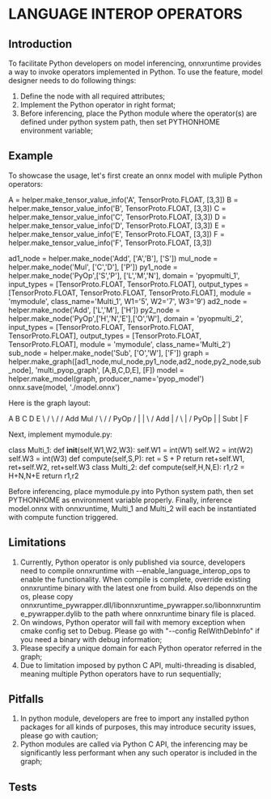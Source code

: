 # LANGUAGE INTEROP OPERATORS
## Introduction
To facilitate Python developers on model inferencing, onnxruntime provides a way to invoke operators implemented in Python.
To use the feature, model designer needs to do following things:
1. Define the node with all required attributes;
2. Implement the Python operator in right format;
3. Before inferencing, place the Python module where the operator(s) are defined under python system path, then set PYTHONHOME environment variable;

## Example
To showcase the usage, let's first create an onnx model with muliple Python operators:

A = helper.make_tensor_value_info('A', TensorProto.FLOAT, [3,3])
B = helper.make_tensor_value_info('B', TensorProto.FLOAT, [3,3])
C = helper.make_tensor_value_info('C', TensorProto.FLOAT, [3,3])
D = helper.make_tensor_value_info('D', TensorProto.FLOAT, [3,3])
E = helper.make_tensor_value_info('E', TensorProto.FLOAT, [3,3])
F = helper.make_tensor_value_info('F', TensorProto.FLOAT, [3,3])

ad1_node = helper.make_node('Add', ['A','B'], ['S'])
mul_node = helper.make_node('Mul', ['C','D'], ['P'])
py1_node = helper.make_node('PyOp',['S','P'], ['L','M','N'], domain = 'pyopmulti_1',
                            input_types  = [TensorProto.FLOAT, TensorProto.FLOAT],
                            output_types = [TensorProto.FLOAT, TensorProto.FLOAT, TensorProto.FLOAT],
                            module = 'mymodule', class_name='Multi_1', W1='5', W2='7', W3='9')
ad2_node = helper.make_node('Add', ['L','M'], ['H'])
py2_node = helper.make_node('PyOp',['H','N','E'],['O','W'], domain = 'pyopmulti_2',
                            input_types  = [TensorProto.FLOAT, TensorProto.FLOAT, TensorProto.FLOAT],
                            output_types = [TensorProto.FLOAT, TensorProto.FLOAT],
                            module = 'mymodule', class_name='Multi_2')
sub_node = helper.make_node('Sub', ['O','W'], ['F'])
graph = helper.make_graph([ad1_node,mul_node,py1_node,ad2_node,py2_node,sub_node], 'multi_pyop_graph', [A,B,C,D,E], [F])
model = helper.make_model(graph, producer_name='pyop_model')
onnx.save(model, './model.onnx')

Here is the graph layout:

A     B   C     D     E
 \   /     \   /     /
  Add       Mul     /
    \      /       /
      PyOp        /
      | | \      /
      Add  |    /
       \   |   /
         PyOp
         |  |
         Subt
           |
           F

Next, implement mymodule.py:

class Multi_1:
    def __init__(self,W1,W2,W3):
        self.W1 = int(W1)
        self.W2 = int(W2)
        self.W3 = int(W3)
    def compute(self,S,P):
        ret = S + P
        return ret+self.W1, ret+self.W2, ret+self.W3
class Multi_2:
    def compute(self,H,N,E):
        r1,r2 = H+N,N+E
        return r1,r2

Before inferencing, place mymodule.py into Python system path, then set PYTHONHOME as environment variable properly.
Finally, inference model.onnx with onnxruntime, Multi_1 and Multi_2 will each be instantiated with compute function triggered.

## Limitations
1. Currently, Python operator is only published via source, developers need to compile onnxruntime with --enable_language_interop_ops to enable the functionality. When compile is complete, override existing onnxruntime binary with the latest one from build. Also depends on the os, please copy onnxruntime_pywrapper.dll/libonnxruntime_pywrapper.so/libonnxruntime_pywrapper.dylib to the path where onnxruntime binary file is placed. 
2. On windows, Python operator will fail with memory exception when cmake config set to Debug. Please go with "--config RelWithDebInfo" if you need a binary with debug information;
3. Please specify a unique domain for each Python operator referred in the graph;
4. Due to limitation imposed by python C API, multi-threading is disabled, meaning multiple Python operators have to run sequentially;

## Pitfalls
1. In python module, developers are free to import any installed python packages for all kinds of purposes, this may introduce security issues, please go with caution;
2. Python modules are called via Python C API, the inferencing may be significantly less performant when any such operator is included in the graph;

## Tests

<TBD>
